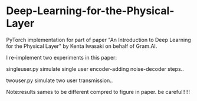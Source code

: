 # Deep-Learning-for-the-Physical-Layer
PyTorch implementation for part of paper "An Introduction to Deep Learning for the Physical Layer" by Kenta Iwasaki on behalf of Gram.AI.


I re-implement two experiments in this paper:


 singleuser.py simulate single user encoder-adding noise-decoder steps..
 
 
 twouser.py simulate two user transmission..
 
 
 Note:results sames to be different compred to figure in paper. be careful!!!!! 
 
 
